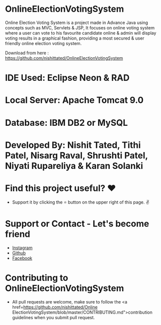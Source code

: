 # OnlineElectionVotingSystem
 
Online Election Voting System is a project made in Advance Java using concepts such as MVC, Servlets & JSP, It focuses on online voting system where a user can vote to his favourite candidate online & admin will display voting results in a graphical fashion, providing a most secured & user friendly online election voting system.

Download from here : https://github.com/nishittated/OnlineElectionVotingSystem

# IDE Used: Eclipse Neon & RAD
# Local Server: Apache Tomcat 9.0
# Database: IBM DB2 or MySQL

# Developed By: Nishit Tated, Tithi Patel, Nisarg Raval, Shrushti Patel, Niyati Rupareliya & Karan Solanki

# Find this project useful? ❤️
* Support it by clicking the ⭐️ button on the upper right of this page. ✌️

# Support or Contact - Let's become friend
* <a href="https://www.instagram.com/nishit.tated/">Instagram</a>
* <a href="https://www.github.com/nishittated/">Github</a>
* <a href="https://www.facebook.com/nishit.tated/">Facebook</a>

# Contributing to OnlineElectionVotingSystem
* All pull requests are welcome, make sure to follow the <a href=https://github.com/nishittated/Online
ElectionVotingSystem/blob/master/CONTRIBUTING.md">contribution guidelines </a>when you submit pull request.
